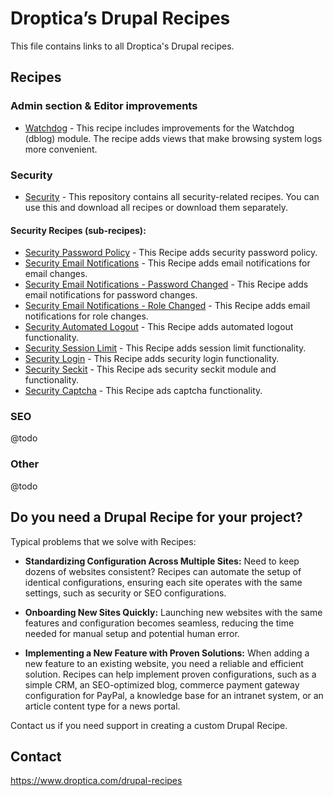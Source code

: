 # Droptica’s Drupal Recipes

This file contains links to all Droptica's Drupal recipes.

## Recipes

### Admin section & Editor improvements
- [Watchdog](https://github.com/droptica/ddr_watchdog/) - This recipe includes improvements for the Watchdog (dblog) module. The recipe adds views that make browsing system logs more convenient.

### Security

- [Security](https://github.com/droptica/ddr_security) - This repository contains all security-related recipes. You can use this and download all recipes or download them separately.

#### Security Recipes (sub-recipes):
- [Security Password Policy](https://github.com/droptica/ddr_security_password_policy) - This Recipe adds security password policy.
- [Security Email Notifications](https://github.com/droptica/ddr_security_email_notifications_email_changed) - This Recipe adds email notifications for email changes.
- [Security Email Notifications - Password Changed](https://github.com/droptica/ddr_security_email_notifications_password_changed) - This Recipe adds email notifications for password changes.
- [Security Email Notifications - Role Changed](https://github.com/droptica/ddr_security_email_notifications_role_changed) - This Recipe adds email notifications for role changes.
- [Security Automated Logout](https://github.com/droptica/ddr_security_automated_logout) - This Recipe adds automated logout functionality.
- [Security Session Limit](https://github.com/droptica/ddr_security_session_limit) - This Recipe adds session limit functionality.
- [Security Login](https://github.com/droptica/ddr_security_login) - This Recipe adds security login functionality.
- [Security Seckit](https://github.com/droptica/ddr_security) - This Recipe ads security seckit module and functionality.
- [Security Captcha](https://github.com/droptica/ddr_security_captcha) - This Recipe ads captcha functionality.

### SEO
@todo

### Other
@todo



## Do you need a Drupal Recipe for your project?

Typical problems that we solve with Recipes:

* **Standardizing Configuration Across Multiple Sites:**
  Need to keep dozens of websites consistent? Recipes can automate the setup of identical configurations, ensuring each site operates with the same settings, such as security or SEO configurations.

* **Onboarding New Sites Quickly:**
  Launching new websites with the same features and configuration becomes seamless, reducing the time needed for manual setup and potential human error.

* **Implementing a New Feature with Proven Solutions:**
  When adding a new feature to an existing website, you need a reliable and efficient solution. Recipes can help implement proven configurations, such as a simple CRM, an SEO-optimized blog, commerce payment gateway configuration for PayPal, a knowledge base for an intranet system, or an article content type for a news portal.

Contact us if you need support in creating a custom Drupal Recipe.

## Contact

https://www.droptica.com/drupal-recipes


